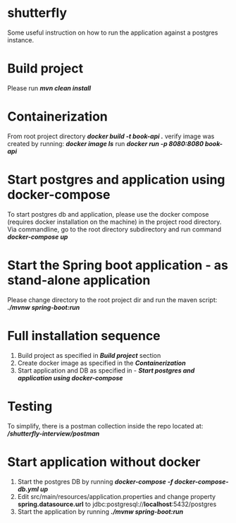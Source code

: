 # shutterfly
Some useful instruction on how to run the application against a postgres instance.

# Build project
Please run **_mvn clean install_**

# Containerization
From root project directory
**_docker build -t book-api ._**
verify image was created by running:
**_docker image ls_**
run
**_docker run -p 8080:8080 book-api_**

# Start postgres and application using docker-compose
To start postgres db and application, please use the docker compose (requires docker installation on the machine) in the project rood directory.
Via commandline, go to the root directory subdirectory and run command **_docker-compose up_**

# Start the Spring boot application - as stand-alone application
Please change directory to the root project dir and run the maven script:
**_./mvnw spring-boot:run_**  

# Full installation sequence
1. Build project as specified in **_Build project_** section
2. Create docker image as specified in the _**Containerization**_
3. Start application and DB as specified in - **_Start postgres and application using docker-compose_**

# Testing
To simplify, there is a postman collection inside the repo located at:
**_/shutterfly-interview/postman_**

# Start application without docker
1. Start the postgres DB by running _**docker-compose -f docker-compose-db.yml up**_
2. Edit src/main/resources/application.properties and change property **spring.datasource.url** to jdbc:postgresql://**localhost**:5432/postgres
3. Start the application by running **_./mvnw spring-boot:run_**












